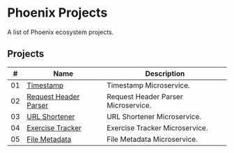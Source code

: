 # Phoenix Projects

A list of Phoenix ecosystem projects.


## Projects

|  #  | Name                                                | Description                          |
| ----| ----------------------------------------------------| -------------------------------------|
|  01 | [Timestamp](./timestamp/README.md)                  |  Timestamp Microservice.             |
|  02 | [Request Header Parser](./request-header/README.md) |  Request Header Parser Microservice. |
|  03 | [URL Shortener](./url-shortener/README.md)          |  URL Shortener Microservice.         |
|  04 | [Exercise Tracker](./exercise-tracker/README.md)    |  Exercise Tracker Microservice.      |
|  05 | [File Metadata](./file-metadata/README.md)          |  File Metadata Microservice.         |
